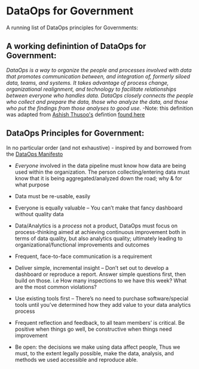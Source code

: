 # DataOps for Government
A running list of DataOps principles for Governments:

## A working definintion of DataOps for Government:
*DataOps is a way to organize the people and processes involved with data that promotes communication between, and integration of, formerly siloed data, teams, and systems. It takes advantage of process change, organizational realignment, and technology to facilitate relationships between everyone who handles data. DataOps closely connects the people who collect and prepare the data, those who analyze the data, and those who put the findings from those analyses to good use.*
-Note: this definition was adapted from [Ashish Thusoo's](https://twitter.com/ashishthusoo?lang=en) defintion [found here](http://www.zdnet.com/article/dataops-changing-the-world-one-organization-at-a-time/)



## DataOps Principles for Government:
In no particular order (and not exhaustive) - inspired by and borrowed from the [DataOps Manifesto](http://dataopsmanifesto.org/)

* *Everyone* involved in the data pipeline must know how data are being used within the organization. The person collecting/entering data must know that it is being aggregated/analyzed down the road; why & for what purpose

* Data must be re-usable, easily

* Everyone is equally valuable – You can’t make that fancy dashboard without quality data

* Data/Analytics is a *process* not a product, DataOps must focus on process-thinking aimed at achieving continuous improvement both in  terms of data quality, but also analytics quality; ultimately leading to organizational/functional improvements and outcomes

* Frequent, face-to-face communication is a requirement

* Deliver simple, incremental insight – Don’t set out to develop a dashboard or reproduce a report. Answer simple questions first, then  build on those. i.e How many inspections to we have this week? What are the most common violations? 

* Use existing tools first – There’s no need to purchase software/special tools until you’ve determined how they add value to your data  analytics process

* Frequent reflection and feedback, to all team members’ is critical. Be positive when things go well, be constructive when things need improvement

* Be open: the decisions we make using data affect people, Thus we must, to the extent legally possible, make the data, analysis, and methods we used accessible and reproduce able. 
